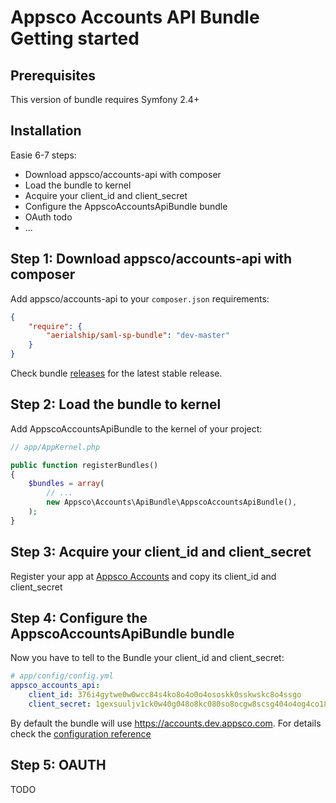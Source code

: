 Appsco Accounts API Bundle Getting started
==========================================

Prerequisites
-------------

This version of bundle requires Symfony 2.4+

Installation
------------

Easie 6-7 steps:
 * Download appsco/accounts-api with composer
 * Load the bundle to kernel
 * Acquire your client_id and client_secret
 * Configure the AppscoAccountsApiBundle bundle
 * OAuth todo
 * ...


Step 1: Download appsco/accounts-api with composer
--------------------------------------------------

Add appsco/accounts-api to your ```composer.json``` requirements:

``` json
{
    "require": {
        "aerialship/saml-sp-bundle": "dev-master"
    }
}
```

Check bundle [releases](https://github.com/Appsco/accounts-api/releases) for the latest stable release.


Step 2: Load the bundle to kernel
---------------------------------

Add AppscoAccountsApiBundle to the kernel of your project:

``` php
// app/AppKernel.php

public function registerBundles()
{
    $bundles = array(
        // ...
        new Appsco\Accounts\ApiBundle\AppscoAccountsApiBundle(),
    );
}
```

Step 3: Acquire your client_id and client_secret
------------------------------------------------

Register your app at [Appsco Accounts](https://accounts.dev.appsco.com) and copy its client_id and client_secret


Step 4: Configure the AppscoAccountsApiBundle bundle
----------------------------------------------------

Now you have to tell to the Bundle your client_id and client_secret:

``` yaml
# app/config/config.yml
appsco_accounts_api:
    client_id: 376i4gytwe0w0wcc84s4ko8o4o0o4ososkk0sskwskc8o4ssgo
    client_secret: 1gexsuuljv1ck0w40g048o8kc080so8ocgw8scsg404o4og4co18ctqsp1770kgc8g48840k8wwk04wccgcskwko40gookgccsgw
```

By default the bundle will use https://accounts.dev.appsco.com. For details check
the [configuration reference](configuration.md)


Step 5: OAUTH
-------------

TODO

